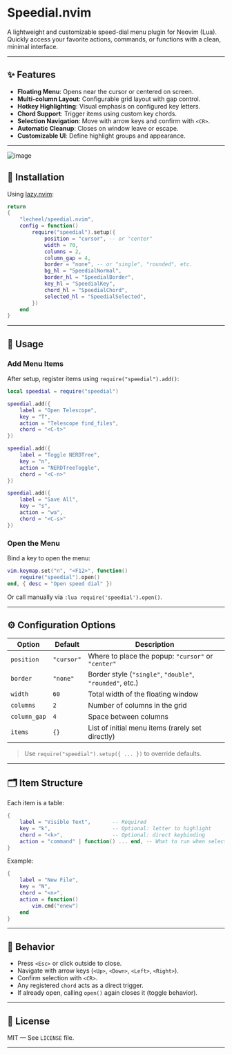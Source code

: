 # Speedial.nvim

A lightweight and customizable speed-dial menu plugin for Neovim (Lua).  
Quickly access your favorite actions, commands, or functions with a clean, minimal interface.

---

## ✨ Features

- **Floating Menu**: Opens near the cursor or centered on screen.
- **Multi-column Layout**: Configurable grid layout with gap control.
- **Hotkey Highlighting**: Visual emphasis on configured key letters.
- **Chord Support**: Trigger items using custom key chords.
- **Selection Navigation**: Move with arrow keys and confirm with `<CR>`.
- **Automatic Cleanup**: Closes on window leave or escape.
- **Customizable UI**: Define highlight groups and appearance.

---
![image]("./speedial.png")


## 🔧 Installation

Using [lazy.nvim](https://github.com/folke/lazy.nvim):

```lua
return
{
    "lecheel/speedial.nvim",
    config = function()
        require("speedial").setup({
            position = "cursor", -- or "center"
            width = 70,
            columns = 2,
            column_gap = 4,
            border = "none", -- or "single", "rounded", etc.
            bg_hl = "SpeedialNormal",
            border_hl = "SpeedialBorder",
            key_hl = "SpeedialKey",
            chord_hl = "SpeedialChord",
            selected_hl = "SpeedialSelected",
        })
    end
}
```

---

## 🚀 Usage

### Add Menu Items

After setup, register items using `require("speedial").add()`:

```lua
local speedial = require("speedial")

speedial.add({
    label = "Open Telescope",
    key = "T",
    action = "Telescope find_files",
    chord = "<C-t>"
})

speedial.add({
    label = "Toggle NERDTree",
    key = "n",
    action = "NERDTreeToggle",
    chord = "<C-n>"
})

speedial.add({
    label = "Save All",
    key = "s",
    action = "wa",
    chord = "<C-s>"
})
```

### Open the Menu

Bind a key to open the menu:

```lua
vim.keymap.set("n", "<F12>", function()
    require("speedial").open()
end, { desc = "Open speed dial" })
```

Or call manually via `:lua require('speedial').open()`.

---

## ⚙️ Configuration Options

| Option         | Default       | Description |
|----------------|---------------|-------------|
| `position`     | `"cursor"`    | Where to place the popup: `"cursor"` or `"center"` |
| `border`       | `"none"`      | Border style (`"single"`, `"double"`, `"rounded"`, etc.) |
| `width`        | `60`          | Total width of the floating window |
| `columns`      | `2`           | Number of columns in the grid |
| `column_gap`   | `4`           | Space between columns |
| `items`        | `{}`          | List of initial menu items (rarely set directly) |

> Use `require("speedial").setup({ ... })` to override defaults.

---

## 🗂️ Item Structure

Each item is a table:

```lua
{
    label = "Visible Text",       -- Required
    key = "k",                    -- Optional: letter to highlight
    chord = "<k>",                -- Optional: direct keybinding
    action = "command" | function() ... end, -- What to run when selected
}
```

Example:
```lua
{
    label = "New File",
    key = "N",
    chord = "<n>",
    action = function()
        vim.cmd("enew")
    end
}
```

---

## 🔄 Behavior

- Press `<Esc>` or click outside to close.
- Navigate with arrow keys (`<Up>`, `<Down>`, `<Left>`, `<Right>`).
- Confirm selection with `<CR>`.
- Any registered `chord` acts as a direct trigger.
- If already open, calling `open()` again closes it (toggle behavior).

---

## 📄 License

MIT — See `LICENSE` file.

---

